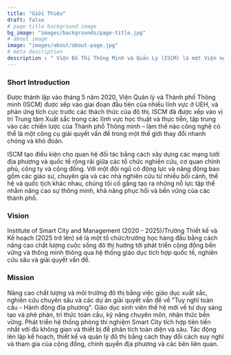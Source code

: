 ```yaml
---
title: "Giới Thiệu"
draft: false
# page title background image
bg_image: "images/backgrounds/page-title.jpg"
# about image
image: "images/about/about-page.jpg"
# meta description
description : " Viện Đô Thị Thông Minh và Quản Lý (ISCM) là một Viện nghiên cứu thuộc Trường Công Nghệ và Thiết Kế (CTD) thuộc hệ thống trường Đại Học Kinh Tế Thành Phố Hồ Chí Minh (UEH). Nghiên cứu và giảng dạy của ISCM được xây dựng trên nền tảng tích hợp các ứng dụng công nghệ trong nhiều lĩnh vực và các mô hình quản lý và toán tối ưu nhằm xây dựng và phát triển các đô thị thông minh, xanh, và bền vững."
---
```


### Short Introduction
Được thành lập vào tháng 5 năm 2020, Viện Quản lý và Thành phố Thông minh (ISCM) được xếp vào giai đoạn đầu tiên của nhiều lĩnh vực ở UEH, và phản ứng tích cực trước các thách thức của đô thị. ISCM đã được xếp vào vị trí Trung tâm Xuất sắc trong các lĩnh vực học thuật và thực tiễn, tập trung vào các chiến lược của Thành phố Thông minh – làm thế nào công nghệ có thể là một công cụ giải quyết vấn đề trong một thế giới thay đổi nhanh chóng và khó đoán.

ISCM tạo điều kiện cho quan hệ đối tác bằng cách xây dựng các mạng lưới địa phương và quốc tế rộng rãi giữa các tổ chức nghiên cứu, cơ quan chính phủ, công ty và cộng đồng. Với một đội ngũ có động lực và năng động bao gồm các giáo sư, chuyên gia và các nhà nghiên cứu từ nhiều bối cảnh, thế hệ và quốc tịch khác nhau, chúng tôi cố gắng tạo ra những nỗ lực tập thể nhằm nâng cao sự thông minh, khả năng phục hồi và bền vững của các thành phố.


### Vision

Institute of Smart City and Management (2020 - 2025)/Trường Thiết kế và Kế hoạch (2025 trở lên) sẽ là một tổ chức/trường học hàng đầu bằng cách nâng cao chất lượng cuộc sống đô thị hướng tới phát triển cộng đồng bền vững và thông minh thông qua hệ thống giáo dục tích hợp quốc tế, nghiên cứu sâu và giải quyết vấn đề.

### Mission

Nâng cao chất lượng và môi trường đô thị bằng việc giáo dục xuất sắc, nghiên cứu chuyên sâu và các dự án giải quyết vấn đề về "Tuy nghĩ toàn cầu - Hành động địa phương". Giáo dục sinh viên thế hệ mới về tư duy sáng tạo và phê phán, tri thức toàn cầu, kỹ năng chuyên môn, nhận thức bền vững. Phát triển hệ thống phòng thí nghiệm Smart City tích hợp tiên tiến nhất với đủ không gian và thiết bị để phân tích toàn diện và sâu. Tác động lên lập kế hoạch, thiết kế và quản lý đô thị bằng cách thay đổi cách suy nghĩ và tham gia của cộng đồng, chính quyền địa phương và các bên liên quan.
